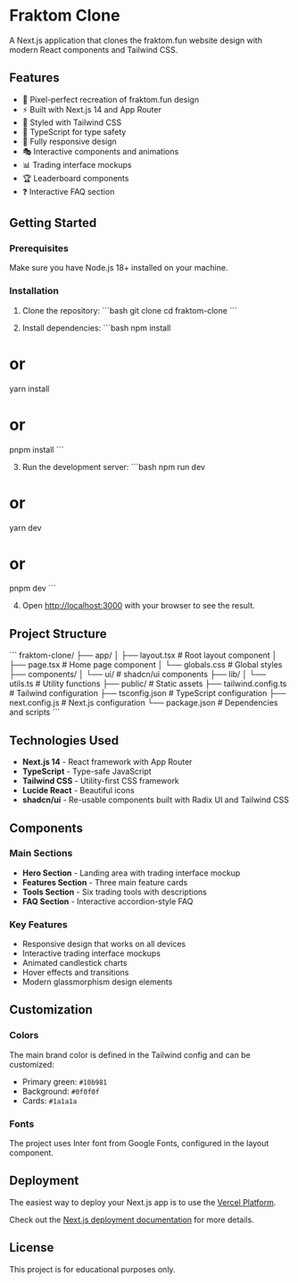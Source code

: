 # Fraktom Clone

A Next.js application that clones the fraktom.fun website design with modern React components and Tailwind CSS.

## Features

- 🎯 Pixel-perfect recreation of fraktom.fun design
- ⚡ Built with Next.js 14 and App Router
- 🎨 Styled with Tailwind CSS
- 🔧 TypeScript for type safety
- 📱 Fully responsive design
- 🎭 Interactive components and animations
- 📊 Trading interface mockups
- 🏆 Leaderboard components
- ❓ Interactive FAQ section

## Getting Started

### Prerequisites

Make sure you have Node.js 18+ installed on your machine.

### Installation

1. Clone the repository:
\`\`\`bash
git clone <your-repo-url>
cd fraktom-clone
\`\`\`

2. Install dependencies:
\`\`\`bash
npm install
# or
yarn install
# or
pnpm install
\`\`\`

3. Run the development server:
\`\`\`bash
npm run dev
# or
yarn dev
# or
pnpm dev
\`\`\`

4. Open [http://localhost:3000](http://localhost:3000) with your browser to see the result.

## Project Structure

\`\`\`
fraktom-clone/
├── app/
│   ├── layout.tsx          # Root layout component
│   ├── page.tsx            # Home page component
│   └── globals.css         # Global styles
├── components/
│   └── ui/                 # shadcn/ui components
├── lib/
│   └── utils.ts            # Utility functions
├── public/                 # Static assets
├── tailwind.config.ts      # Tailwind configuration
├── tsconfig.json          # TypeScript configuration
├── next.config.js         # Next.js configuration
└── package.json           # Dependencies and scripts
\`\`\`

## Technologies Used

- **Next.js 14** - React framework with App Router
- **TypeScript** - Type-safe JavaScript
- **Tailwind CSS** - Utility-first CSS framework
- **Lucide React** - Beautiful icons
- **shadcn/ui** - Re-usable components built with Radix UI and Tailwind CSS

## Components

### Main Sections
- **Hero Section** - Landing area with trading interface mockup
- **Features Section** - Three main feature cards
- **Tools Section** - Six trading tools with descriptions
- **FAQ Section** - Interactive accordion-style FAQ

### Key Features
- Responsive design that works on all devices
- Interactive trading interface mockups
- Animated candlestick charts
- Hover effects and transitions
- Modern glassmorphism design elements

## Customization

### Colors
The main brand color is defined in the Tailwind config and can be customized:
- Primary green: `#10b981`
- Background: `#0f0f0f`
- Cards: `#1a1a1a`

### Fonts
The project uses Inter font from Google Fonts, configured in the layout component.

## Deployment

The easiest way to deploy your Next.js app is to use the [Vercel Platform](https://vercel.com/new).

Check out the [Next.js deployment documentation](https://nextjs.org/docs/deployment) for more details.

## License

This project is for educational purposes only.
